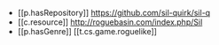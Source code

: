 

- [[p.hasRepository]] https://github.com/sil-quirk/sil-q
- [[c.resource]] http://roguebasin.com/index.php/Sil  
- [[p.hasGenre]] [[t.cs.game.roguelike]]
